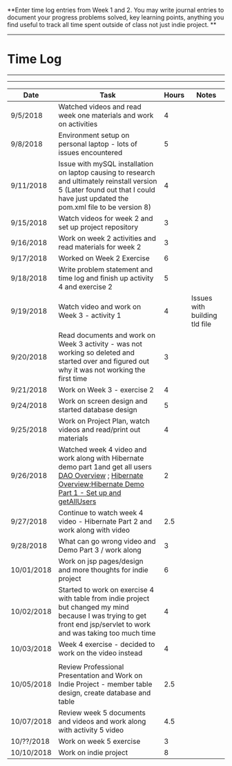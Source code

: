 **Enter time log entries from Week 1 and 2.  You may write journal entries to document your progress
problems solved, key learning points, anything you find useful to track all time spent
outside of class not just indie project. **

----------

# Time Log

----------

------------------------------
| Date | Task | Hours | Notes|
|------|------|-------|------|
| 9/5/2018 | Watched videos and read week one materials and work on activities | 4 | |
| 9/8/2018 | Environment setup on personal laptop - lots of issues encountered | 5 | |
| 9/11/2018 | Issue with mySQL installation on laptop causing to research and ultimately reinstall version 5 (Later found out that I could have just updated the pom.xml file to be version 8) | 4 | |
| 9/15/2018 | Watch videos for week 2 and set up project repository | 3 | |
| 9/16/2018 | Work on week 2 activities and read materials for week 2 | 3 | |
| 9/17/2018 | Worked on Week 2 Exercise | 6 | |
| 9/18/2018 | Write problem statement and time log and finish up activity 4 and exercise 2 | 5 | |
| 9/19/2018 | Watch video and work on Week 3 - activity 1 | 4 | Issues with building tld file |
| 9/20/2018 | Read documents and work on Week 3 activity - was not working so deleted and started over and figured out why it was not working the first time | 3 |  |
| 9/21/2018 | Work on Week 3 - exercise 2 | 4 |  |
| 9/24/2018 | Work on screen design and started database design | 5 | |
| 9/25/2018 | Work on Project Plan, watch videos and read/print out materials | 4 | |
| 9/26/2018 | Watched week 4 video and work along with Hibernate demo part 1and get all users  [DAO Overview](https://youtu.be/EshxpNqFA2s) ; [Hibernate Overview](https://youtu.be/SuENQ5oOZLg);[Hibernate Demo Part 1 - Set up and getAllUsers](https://youtu.be/1fj5wnyCsnw) | 2 | |
| 9/27/2018 | Continue to watch week 4 video - Hibernate Part 2 and work along with video | 2.5 | |
| 9/28/2018 | What can go wrong video and Demo Part 3 / work along | 3 | |
| 10/01/2018 | Work on jsp pages/design and more thoughts for indie project | 6 | |
| 10/02/2018 | Started to work on exercise 4 with table from indie project but changed my mind because I was trying to get front end jsp/servlet to work and was taking too much time | 4 | |
| 10/03/2018 | Week 4 exercise - decided to work on the video instead | 4 | |
|  |  |  | |
| 10/05/2018 | Review Professional Presentation and Work on Indie Project - member table design, create database and table | 2.5 | |
| 10/07/2018 | Review week 5 documents and videos and work along with activity 5 video | 4.5 | |
| 10/??/2018 | Work on week 5 exercise | 3 | |
| 10/10/2018 | Work on indie project | 8 | |



